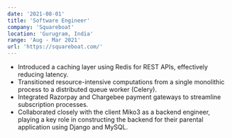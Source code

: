 ```yaml
---
date: '2021-08-01'
title: 'Software Engineer'
company: 'Squareboat'
location: 'Gurugram, India'
range: 'Aug - Mar 2021'
url: 'https://squareboat.com/'
---
```


- Introduced a caching layer using Redis for REST APIs, effectively reducing latency.
- Transitioned resource-intensive computations from a single monolithic process to a distributed queue worker (Celery).
- Integrated Razorpay and Chargebee payment gateways to streamline subscription processes.
- Collaborated closely with the client Miko3 as a backend engineer, playing a key role in constructing the backend for their parental application using Django and MySQL.

